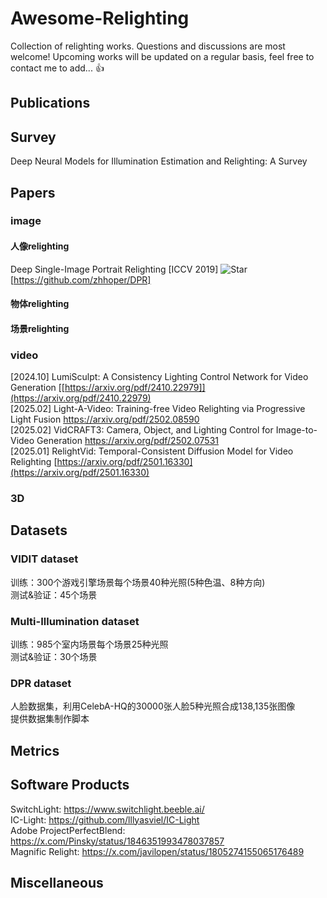 # Awesome-Relighting

Collection of relighting works. Questions and discussions are most welcome! Upcoming works will be updated on a regular basis, feel free to contact me to add... :thumbsup:

## Publications

## Survey
Deep Neural Models for Illumination Estimation and Relighting: A Survey 

## Papers

### image

#### 人像relighting
Deep Single-Image Portrait Relighting [ICCV 2019] ![Star](https://img.shields.io/github/stars/zhhoper/DPR.svg?style=social&label=Stars)[https://github.com/zhhoper/DPR]

#### 物体relighting

#### 场景relighting

### video
[2024.10] LumiSculpt: A Consistency Lighting Control Network for Video Generation [[https://arxiv.org/pdf/2410.22979]](https://arxiv.org/pdf/2410.22979)  
[2025.02] Light-A-Video: Training-free Video Relighting via Progressive Light Fusion https://arxiv.org/pdf/2502.08590         
[2025.02] VidCRAFT3: Camera, Object, and Lighting Control for Image-to-Video Generation https://arxiv.org/pdf/2502.07531    
[2025.01] RelightVid: Temporal-Consistent Diffusion Model for Video Relighting [https://arxiv.org/pdf/2501.16330](https://arxiv.org/pdf/2501.16330)    

### 3D

## Datasets
### VIDIT dataset
训练：300个游戏引擎场景每个场景40种光照(5种色温、8种方向)   
测试&验证：45个场景  
### Multi-Illumination dataset
训练：985个室内场景每个场景25种光照  
测试&验证：30个场景  
### DPR dataset
人脸数据集，利用CelebA-HQ的30000张人脸5种光照合成138,135张图像  
提供数据集制作脚本  
## Metrics

## Software Products
SwitchLight: https://www.switchlight.beeble.ai/   
IC-Light: https://github.com/lllyasviel/IC-Light   
Adobe ProjectPerfectBlend: https://x.com/Pinsky/status/1846351993478037857   
Magnific Relight: https://x.com/javilopen/status/1805274155065176489   

## Miscellaneous

[^_^]: # ### Star History

[^_^]: # ## Star History

[^_^]: # [![Star History Chart](https://api.star-history.com/svg?repos=liuzr17/Awesome-Relighting&type=Date)](https://star-history.com/#liuzr17/Awesome-Relighting&Date)
